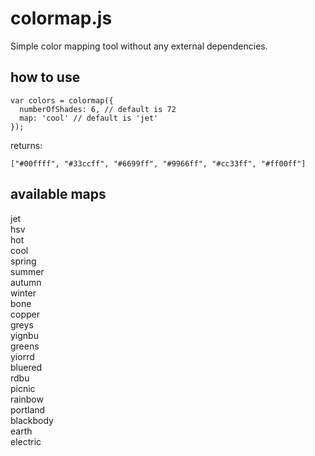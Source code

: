 # colormap.js
Simple color mapping tool without any external dependencies.

## how to use
```
var colors = colormap({
  numberOfShades: 6, // default is 72
  map: 'cool' // default is 'jet'
});
```

returns:  
```
["#00ffff", "#33ccff", "#6699ff", "#9966ff", "#cc33ff", "#ff00ff"]
```

## available maps
jet  
hsv  
hot  
cool  
spring  
summer  
autumn  
winter  
bone  
copper  
greys  
yignbu  
greens  
yiorrd  
bluered  
rdbu  
picnic  
rainbow  
portland  
blackbody  
earth  
electric  
